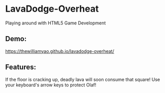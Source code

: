 # LavaDodge-Overheat
Playing around with HTML5 Game Development

## Demo:
https://thewilliamyao.github.io/lavadodge-overheat/

## Features:
If the floor is cracking up, deadly lava will soon consume that square! Use your keyboard's arrow keys to protect Olaf!
